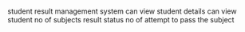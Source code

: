 # 
student result management system
can view student details 
can view student no of subjects result status 
no of attempt to pass the subject 
